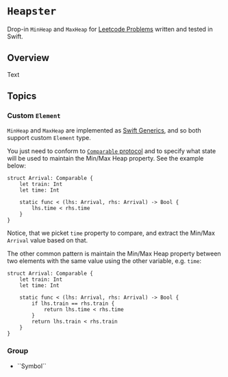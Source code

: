 # ``Heapster``

Drop-in `MinHeap` and `MaxHeap` for [Leetcode Problems](https://leetcode.com/problems/) written and tested in Swift.

## Overview

<!--@START_MENU_TOKEN@-->Text<!--@END_MENU_TOKEN@-->

## Topics

### Custom `Element`

`MinHeap` and `MaxHeap` are implemented as [Swift Generics](https://docs.swift.org/swift-book/documentation/the-swift-programming-language/generics/), and so both support custom `Element` type. 

You just need to conform to [`Comparable` protocol](https://developer.apple.com/documentation/swift/comparable) and to specify what state will be used to maintain the Min/Max Heap property. See the example below:

```
struct Arrival: Comparable {
    let train: Int
    let time: Int

    static func < (lhs: Arrival, rhs: Arrival) -> Bool {
        lhs.time < rhs.time
    }
} 
```

Notice, that we picket `time` property to compare, and extract the Min/Max `Arrival` value based on that.

The other common pattern is maintain the Min/Max Heap property between two elements with the same value using the other variable, e.g. `time`:

```
struct Arrival: Comparable {
    let train: Int
    let time: Int

    static func < (lhs: Arrival, rhs: Arrival) -> Bool {
        if lhs.train == rhs.train { 
            return lhs.time < rhs.time
        }
        return lhs.train < rhs.train
    }
} 
```

### <!--@START_MENU_TOKEN@-->Group<!--@END_MENU_TOKEN@-->

- <!--@START_MENU_TOKEN@-->``Symbol``<!--@END_MENU_TOKEN@-->
